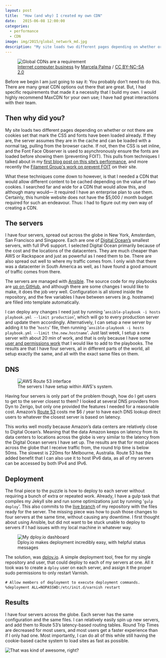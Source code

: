 ```yaml
---
layout: post
title:  "How (and why) I created my own CDN"
date:   2015-06-08 12:00:00
categories:
  - performance
  - CDN
image: img/2015/global_network_md.jpg
description: "My site loads two different pages depending on whether or not there are cookies set that mark the CSS and fonts have been loaded already. There was no CDN that would allow me to do this without immense cost. I did what any sane developer would do, I created my own CDN."
---
```


<figure>
  <img src="/img/2015/global_network_md.jpg" srcset="/img/2015/global_network_sm.jpg 350w, /img/2015/global_network_md.jpg 748w, /img/2015/global_network_lg.jpg 1496w" alt="Global CDNs are a requirement">
  <figcaption><a href="https://www.flickr.com/photos/marcela-palma/12239000755/in/photolist-b3AtCt-jDw5wp-taB9TL-tEj534-tnJ2bb-tBYHHY-tnJ2qQ-o562bA-o6mxio-tE11s1-u5ZcnJ-tbt3xP-kKgCL8-tQSSec-tbiTTd-tQRKkK-u8hKni-u7XgXd-tfvquG-hxk7mm-i5UZkT-twPaLA-fboVJR-joqc54" target="\_blank">Internet computer business</a> by <a href="https://www.flickr.com/photos/marcela-palma/" target="\_blank">Marcela Palma</a> / <a href="https://creativecommons.org/licenses/by-nc-sa/2.0/" target="\_blank">CC BY-NC-SA 2.0</a></figcaption>
</figure>

Before we begin I am just going to say it: You probably don’t need to do this. There are many great CDN options out there that are great. But, I had specific requirements that made it a necessity that I build my own. I would highly recommend MaxCDN for your own use; I have had great interactions with their team.

## Then why did you?

My site loads two different pages depending on whether or not there are cookies set that mark the CSS and fonts have been loaded already. If they are, the server assumes they are in the cache and can be loaded with a normal <link> tag, pulling from the browser cache. If not, then the CSS is set inline, and the Font Face Observer is used to asynchronously ensure the fonts are loaded before showing them (preventing FOIT). This pulls from techniques I talked about in my [first blog post on this site’s performance](https://iamcarrico.com/writings/loading-my-site-in-first-packet-response/), and more recently the [Filament Group's work on prevent FOIT](http://www.filamentgroup.com/lab/font-events.html) on their site.

What these techniques come down to however, is that I needed a CDN that would allow different content to be cached depending on the value of two cookies. I searched far and wide for a CDN that would allow this, and although many would— it required I have an enterprise plan to use them. Certainly, this humble website does not have the $5,000 / month budget required for such an endeavour. Thus: I had to figure out my own way of creating a CDN.

## The servers

I have four servers, spread out across the globe in New York, Amsterdam, San Francisco and Singapore. Each are one of [Digital Ocean’s](https://www.digitalocean.com/) smallest servers, with full IPv6 support. I selected Digital Ocean primarily because of the cost and the locations of the datacenters. They are much cheaper than AWS or Rackspace and just as powerful as I need them to be. There are also spread out well to where my traffic comes from. I only wish that there was a datacenter in South America as well, as I have found a good amount of traffic comes from there.

The servers are managed with [Ansible](http://www.ansible.com/home). The source code for my playbooks are [up on GitHub](https://github.com/iamcarrico/iamcarrico.server), and although there are some changes I would like to make, it does the job very well. Configuration is all stored inside the repository, and the few variables I have between servers (e.g. hostname) are filled into template automatically.

I can deploy any changes I need just by running '```ansible-playbook -i hosts playbook.yml --limit production```', which will go to every production server and update them accordingly. Alternatively, I can setup a new server by adding it to the '```hosts```' file, then running '```ansible-playbook -i hosts playbook.yml --limit the.new.hostname```'. Just last week, I setup a new server with about 20 min of work, and that is only because I have some [user and permissions work](https://github.com/iamcarrico/iamcarrico.server/issues/9) that I would like to add to the playbooks. The results are that I have four servers, all in different parts of the world, all setup exactly the same, and all with the exact same files on them.

## DNS

<figure>
  <img src="/img/2015/aws_dns_info_md.png" srcset="/img/2015/aws_dns_info_md.png 748w, /img/2015/aws_dns_info_lg.png 1496w" alt="AWS Route 53 interface">
  <figcaption>The servers I have setup within AWS's system.</figcaption>
</figure>

Having four servers is only part of the problem though, how do I get users to get to the server closest to them? I looked at several DNS providers from Dyn to Zerigo, but only one provided the features I needed for a reasonable cost. Amazon’s [Route 53](https://aws.amazon.com/route53/) costs me $6 / year to have each DNS lookup direct users to whatever the closest server is based on latency.

This works well mostly because Amazon’s data centers are relatively close to Digital Ocean’s. Meaning that the data Amazon keeps on latency from its data centers to locations across the globe is very similar to the latency from the Digital Ocean servers I have set up. The results are that for most places across the globe that I receive traffic from, the round trip time is below 50ms. The slowest is 220ms for Melbourne, Australia. Route 53 has the added benefit that I can also use it to host IPv6 data, as all of my servers can be accessed by both IPv4 and IPv6.

## Deployment

The final piece to the puzzle is how to deploy to each server without requiring a bunch of extra or repeated work. Already, I have a gulp task that compiles my Jekyll site and run some optimizations just by running '```gulp deploy```'. This also commits to the [live branch](https://github.com/iamcarrico/iamcarrico/tree/live) of my repository with the files ready for the server. The missing piece was how to push those changes to four servers at the same time, without causing any downtime. I first thought about using Ansible, but did not want to be stuck unable to deploy to servers if I had issues with my local machine in whatever way.

<figure>
  <img src="/img/2015/dploy_md.png" srcset="/img/2015/dploy_md.png 748w, /img/2015/dploy_lg.png 1496w" alt="My dploy.io dashboard">
  <figcaption>Dploy.io makes deployment incredibly easy, with helpful status messages</figcaption>
</figure>

The solution, was [dploy.io](http://dploy.io/). A simple deployment tool, free for my single repository and user, that could deploy to each of my servers at one. All it took was to create a ```dploy``` user on each server, and assign it the proper sudo permissions to only restart Varnish.

```
# Allow members of deployment to execute deployment commands.
%deployment ALL=NOPASSWD:/etc/init.d/varnish restart
```

## Results

I have four servers across the globe. Each server has the same configuration and the same files. I can relatively easily spin up new servers, and add them to Route 53’s latency-based routing tables. Round Trip Times are decreased for most users, and most users get a faster experience than if I only had one. Most importantly, I can do all of this while still having the cookie-based cache system to load sites as fast as possible.

<img src="http://i.giphy.com/9w9Bpoiddg72U.gif" alt="That was kind of awesome, right?">
